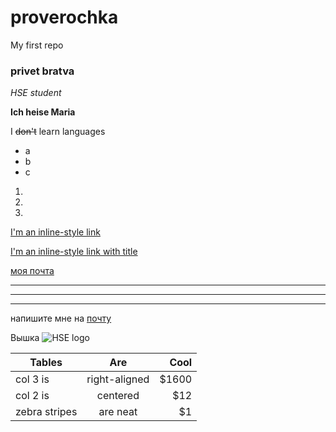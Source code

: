 # proverochka
My first repo
### privet bratva

*HSE student*

**Ich heise Maria**

I ~~don't~~ learn languages

* a
* b
* c
1.
2.
3.

[I'm an inline-style link](https://www.google.com)

[I'm an inline-style link with title](https://www.google.com "Google's Homepage")

[моя почта](mkholodnyakova@gmail.com)

___
---
***

напишите мне на [почту](mkholodnyakova@gmail.com)

Вышка
![](https://upload.wikimedia.org/wikipedia/ru/d/d6/%D0%9B%D0%BE%D0%B3%D0%BE%D1%82%D0%B8%D0%BF_%D0%9D%D0%98%D0%A3_%D0%92%D0%A8%D0%AD.jpg "HSE logo")

| Tables        | Are           | Cool  |
| ------------- |:-------------:| -----:|
| col 3 is      | right-aligned | $1600 |
| col 2 is      | centered      |   $12 |
| zebra stripes | are neat      |    $1 |
